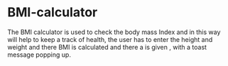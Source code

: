 # BMI-calculator
 The BMI calculator is used to check the body mass Index and in this way will help to keep a track of health, the user has to enter the height and weight and there BMI is calculated and there a is given , with a toast message popping up.
